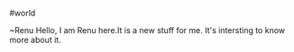 #world

~Renu 
Hello, I am Renu here.It is a new stuff for me.
It's intersting to know more about it.
